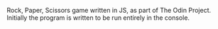 Rock, Paper, Scissors game written in JS, as part of The Odin Project.
Initially the program is written to be run entirely in the console.
